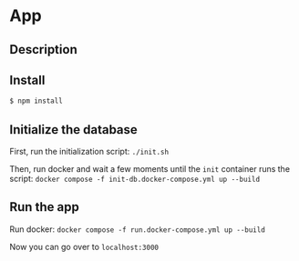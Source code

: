 # App

## Description


## Install

```bash
$ npm install
```

## Initialize the database
First, run the initialization script:
`./init.sh`

Then, run docker and wait a few moments until the `init` container runs the script:
`docker compose -f init-db.docker-compose.yml up --build`

## Run the app
Run docker:
`docker compose -f run.docker-compose.yml up --build`

Now you can go over to `localhost:3000`